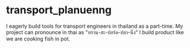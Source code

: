 # transport_planuenng
I eagerly build tools for transport engineers in thailand as a part-time.
My project can pronounce in thai as "ทราน-สะ-ปอร์ด-ปลา-นึ่ง"
I build product like we are cooking fish in pot.
